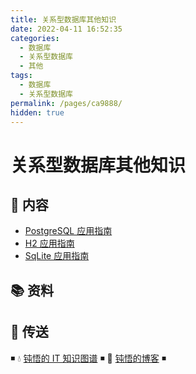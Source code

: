 ```yaml
---
title: 关系型数据库其他知识
date: 2022-04-11 16:52:35
categories:
  - 数据库
  - 关系型数据库
  - 其他
tags:
  - 数据库
  - 关系型数据库
permalink: /pages/ca9888/
hidden: true
---
```


# 关系型数据库其他知识

## 📖 内容

- [PostgreSQL 应用指南](01.PostgreSQL.md)
- [H2 应用指南](02.H2.md)
- [SqLite 应用指南](03.Sqlite.md)

## 📚 资料

## 🚪 传送

◾ 💧 [钝悟的 IT 知识图谱](https://dunwu.github.io/waterdrop/) ◾ 🎯 [钝悟的博客](https://dunwu.github.io/blog/) ◾